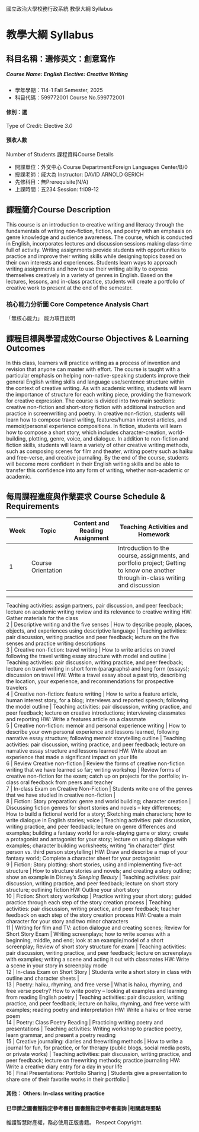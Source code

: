 國立政治大學校務行政系統 教學大綱 Syllabus
# 教學大綱 Syllabus
##  科目名稱：選修英文：創意寫作
#####  Course Name: English Elective: Creative Writing
  * 學年學期：114-1 Fall Semester, 2025 
  * 科目代碼：599772001 Course No.599772001
#### 修別：選
Type of Credit: Elective 
_3.0_
#### 預收人數
Number of Students
課程資料Course Details
  * 開課單位：外文中心 Course Department:Foreign Languages Center/B/0 
  * 授課老師：戚大為 Instructor: DAVID ARNOLD GERICH 
  * 先修科目：無Prerequisite(N/A)
  * 上課時間：五234 Session: fri09-12
##  課程簡介Course Description
This course is an introduction to creative writing and literacy through the fundamentals of writing non-fiction, fiction, and poetry with an emphasis on genre knowledge and audience awareness. The course, which is conducted in English, incorporates lectures and discussion sessions making class-time full of activity. Writing assignments provide students with opportunities to practice and improve their writing skills while designing topics based on their own interests and experiences. Students learn ways to approach writing assignments and how to use their writing ability to express themselves creatively in a variety of genres in English. Based on the lectures, lessons, and in-class practice, students will create a portfolio of creative work to present at the end of the semester.
###  核心能力分析圖 Core Competence Analysis Chart
「無核心能力」 
能力項目說明
##  課程目標與學習成效Course Objectives & Learning Outcomes 
In this class, learners will practice writing as a process of invention and revision that anyone can master with effort. The course is taught with a particular emphasis on helping non-native-speaking students improve their general English writing skills and language use/sentence structure within the context of creative writing. As with academic writing, students will learn the importance of structure for each writing piece, providing the framework for creative expression. The course is divided into two main sections: creative non-fiction and short-story fiction with additional instruction and practice in screenwriting and poetry. In creative non-fiction, students will learn how to compose travel writing, features/human interest articles, and memoir/personal experience compositions. In fiction, students will learn how to compose a short story, which includes character-creation, world-building, plotting, genre, voice, and dialogue. In addition to non-fiction and fiction skills, students will learn a variety of other creative writing methods, such as composing scenes for film and theater, writing poetry such as haiku and free-verse, and creative journaling. By the end of the course, students will become more confident in their English writing skills and be able to transfer this confidence into any form of writing, whether non-academic or academic.
##  每周課程進度與作業要求 Course Schedule & Requirements
Week |  Topic |  Content and Reading Assignment |  Teaching Activities and Homework  
---|---|---|---  
1 |  Course Orientation |  |  Introduction to the course, assignments, and portfolio project; Getting to know one another through in-class writing and discussion  
---  
Teaching activities: assign partners, pair discussion, and peer feedback; lecture on academic writing review and its relevance to creative writing HW: Gather materials for the class  
2 |  Descriptive writing and the five senses |  How to describe people, places, objects, and experiences using descriptive language |  Teaching activities: pair discussion, writing practice and peer feedback; lecture on the five senses and practice writing descriptions   
3 |  Creative non-fiction: travel writing |  How to write articles on travel following the travel writing essay structure with model and outline |  Teaching activities: pair discussion, writing practice, and peer feedback; lecture on travel writing in short form (paragraphs) and long form (essays); discussion on travel HW: Write a travel essay about a past trip, describing the location, your experience, and recommendations for prospective travelers  
4 |  Creative non-fiction: feature writing |  How to write a feature article, human interest story, for a blog; interviews and reported speech; following the model outline |  Teaching activities: pair discussion, writing practice, and peer feedback; lecture on creative introductions; interviewing classmates and reporting HW: Write a features article on a classmate  
5 |  Creative non-fiction: memoir and personal experience writing |  How to describe your own personal experience and lessons learned, following narrative essay structure; following memoir storytelling outline |  Teaching activities: pair discussion, writing practice, and peer feedback; lecture on narrative essay structure and lessons learned HW: Write about an experience that made a significant impact on your life  
6 |  Review Creative non-fiction |  Review the forms of creative non-fiction writing that we have learned so far; writing workshop |  Review forms of creative non-fiction for the exam; catch up on projects for the portfolio; in-class oral feedback from peers and teacher  
7 |  In-class Exam on Creative Non-Fiction |  Students write one of the genres that we have studied in creative non-fiction |   
8 |  Fiction: Story preparation: genre and world building; character creation |  Discussing fiction genres for short stories and novels – key differences; How to build a fictional world for a story; Sketching main characters; how to write dialogue in English stories; voice |  Teaching activities: pair discussion, writing practice, and peer feedback; lecture on genre differences and examples; building a fantasy world for a role-playing game or story; create a protagonist and antagonist for your story; lecture on using dialogue with examples; character building worksheets; writing “in character” (first person vs. third person storytelling)  HW: Draw and describe a map of your fantasy world; Complete a character sheet for your protagonist  
9 |  Fiction: Story plotting: short stories, using and implementing five-act structure  |  How to structure stories and novels; and creating a story outline; show an example in Disney’s _Sleeping Beauty_ |  Teaching activities: pair discussion, writing practice, and peer feedback; lecture on short story structure; outlining fiction HW: Outline your short story  
10 |  Fiction: Short story workshop |  Practice writing your short story; guided practice through each step of the story creation process  |  Teaching activities: pair discussion, writing practice, and peer feedback; teacher feedback on each step of the story creation process HW: Create a main character for your story and two minor characters  
11 |  Writing for film and TV: action dialogue and creating scenes; Review for Short Story Exam |  Writing screenplays; how to write scenes with a beginning, middle, and end; look at an example/model of a short screenplay; Review of short story structure for exam |  Teaching activities: pair discussion, writing practice, and peer feedback; lecture on screenplays with examples; writing a scene and acting it out with classmates HW: Write a scene in your story in screenplay mode  
12 |  In-class Exam on Short Story |  Students write a short story in class with outline and character sheets |   
13 |  Poetry: haiku, rhyming, and free verse |  What is haiku, rhyming, and free verse poetry? How to write poetry – looking at examples and learning from reading English poetry |  Teaching activities: pair discussion, writing practice, and peer feedback; lecture on haiku, rhyming, and free verse with examples; reading poetry and interpretation HW: Write a haiku or free verse poem  
14 |  Poetry:  Class Poetry Reading |  Practicing writing poetry and presentations |  Teaching activities: Writing workshop to practice poetry, learn grammar, and present a poetry reading  
15 |  Creative journaling: diaries and freewriting methods |  How to write a journal for fun, for practice, or for therapy (public blogs, social media posts, or private works) |  Teaching activities: pair discussion, writing practice, and peer feedback; lecture on freewriting methods; practice journaling HW: Write a creative diary entry for a day in your life  
16 |  Final Presentations: Portfolio Sharing |  Students give a presentation to share one of their favorite works in their portfolio |   
####  其他： Others: In-class writing practice 
####  已申請之圖書館指定參考書目  圖書館指定參考書查詢 |相關處理要點
維護智慧財產權，務必使用正版書籍。 Respect Copyright.